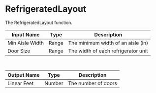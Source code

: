 
            
# RefrigeratedLayout

The RefrigeratedLayout function.

|Input Name|Type|Description|
|---|---|---|
|Min Aisle Width|Range|The minimum width of an aisle (in)|
|Door Size|Range|The width of each refrigerator unit|


<br>

|Output Name|Type|Description|
|---|---|---|
|Linear Feet|Number|The number of doors|

